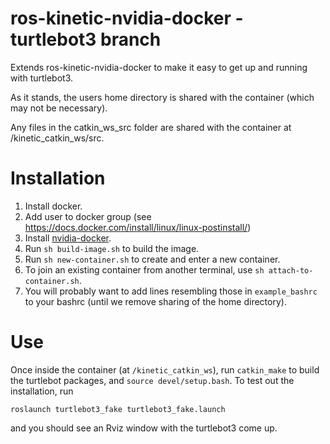 # ros-kinetic-nvidia-docker - turtlebot3 branch
Extends ros-kinetic-nvidia-docker to make it easy to get up and running with turtlebot3.

As it stands, the users home directory is shared with the container (which may not be necessary).

Any files in the catkin_ws_src folder are shared with the container at /kinetic_catkin_ws/src.

# Installation
1. Install docker.
2. Add user to docker group (see https://docs.docker.com/install/linux/linux-postinstall/)
3. Install [nvidia-docker](https://github.com/NVIDIA/nvidia-docker).
4. Run `sh build-image.sh` to build the image.
5. Run `sh new-container.sh` to create and enter a new container.
6. To join an existing container from another terminal, use `sh attach-to-container.sh`.
7. You will probably want to add lines resembling those in `example_bashrc` to your bashrc (until we remove sharing of the home directory).

# Use
Once inside the container (at `/kinetic_catkin_ws`), run `catkin_make` to build the turtlebot packages, and `source devel/setup.bash`. To test out the installation, run
```
roslaunch turtlebot3_fake turtlebot3_fake.launch
```
and you should see an Rviz window with the turtlebot3 come up.
